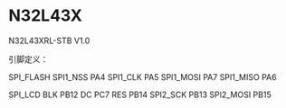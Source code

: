 # N32L43X
N32L43XRL-STB V1.0

引脚定义：

SPI_FLASH
SPI1_NSS		PA4
SPI1_CLK		PA5
SPI1_MOSI		PA7
SPI1_MISO		PA6

SPI_LCD
BLK				PB12
DC				PC7
RES				PB14
SPI2_SCK		PB13
SPI2_MOSI		PB15
